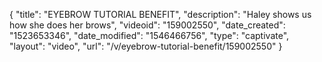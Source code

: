 {
    "title": "EYEBROW TUTORIAL BENEFIT",
    "description": "Haley shows us how she does her brows",
    "videoid": "159002550",
    "date_created": "1523653346",
    "date_modified": "1546466756",
    "type": "captivate",
    "layout": "video",
    "url": "\/v\/eyebrow-tutorial-benefit\/159002550"
}